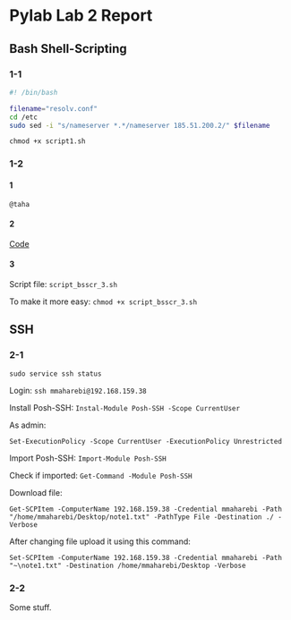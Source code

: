 # Pylab Lab 2 Report

## Bash Shell-Scripting

### 1-1

```bash
#! /bin/bash

filename="resolv.conf"
cd /etc
sudo sed -i "s/nameserver *.*/nameserver 185.51.200.2/" $filename
```

`chmod +x script1.sh`

### 1-2

#### 1

`@taha`

#### 2

[Code](D://education//pylab//Lab2//bfs.py)

#### 3

Script file: `script_bsscr_3.sh`

To make it more easy: `chmod +x script_bsscr_3.sh`

## SSH

### 2-1

`sudo service ssh status`

Login: `ssh mmaharebi@192.168.159.38`

Install Posh-SSH: `Instal-Module Posh-SSH -Scope CurrentUser`

As admin:

`Set-ExecutionPolicy -Scope CurrentUser -ExecutionPolicy Unrestricted`

Import Posh-SSH: `Import-Module Posh-SSH`

Check if imported: `Get-Command -Module Posh-SSH`

Download file:

`Get-SCPItem -ComputerName 192.168.159.38 -Credential mmaharebi -Path "/home/mmaharebi/Desktop/note1.txt" -PathType File -Destination ./ -Verbose`

After changing file upload it using this command:

`Set-SCPItem -ComputerName 192.168.159.38 -Credential mmaharebi -Path "~\note1.txt" -Destination /home/mmaharebi/Desktop -Verbose`

### 2-2

Some stuff.
